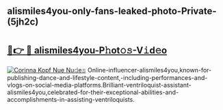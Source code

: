 ## alismiles4you-only-fans​-leaked-photo​-Private-(5jh2c)


# <h2><a href="https://mediaupload.pro?title=alismiles4you&ref=git">🔗👉 🔴 alismiles4you-P𝚑ot𝚘𝚜-V𝚒d𝚎o</a></h2>

[![Corinna Kopf Nue Nu𝚍e𝚜](https://i.imgur.com/0qMVB7G.gif)](https://mediaupload.pro?title=alismiles4you&ref=git)
Online-influencer-alismiles4you,known-for-publishing-dance-and-lifestyle-content,-including-performances-and-vlogs-on-social-media-platforms.Brilliant-ventriloquist-assistant-alismiles4you,celebrated-for-their-exceptional-abilities-and-accomplishments-in-assisting-ventriloquists.  